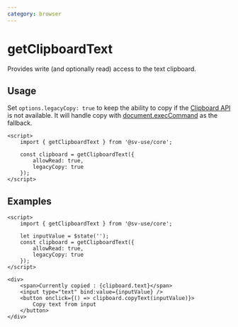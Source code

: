 ```yaml
---
category: browser
---
```


# getClipboardText

Provides write (and optionally read) access to the text clipboard.

## Usage

Set `options.legacyCopy: true` to keep the ability to copy if the [Clipboard API](https://developer.mozilla.org/en-US/docs/Web/API/Clipboard_API) is not available. It will handle copy with [document.execCommand](https://developer.mozilla.org/en-US/docs/Web/API/Document/execCommand) as the fallback.

```svelte
<script>
	import { getClipboardText } from '@sv-use/core';

	const clipboard = getClipboardText({
        allowRead: true,
        legacyCopy: true
    });
</script>
```

## Examples

```svelte
<script>
	import { getClipboardText } from '@sv-use/core';

	let inputValue = $state('');
	const clipboard = getClipboardText({
        allowRead: true,
        legacyCopy: true
    });
</script>

<div>
    <span>Currently copied : {clipboard.text}</span>
    <input type="text" bind:value={inputValue} />
    <button onclick={() => clipboard.copyText(inputValue)}>
        Copy text from input
    </button>
</div>
```
